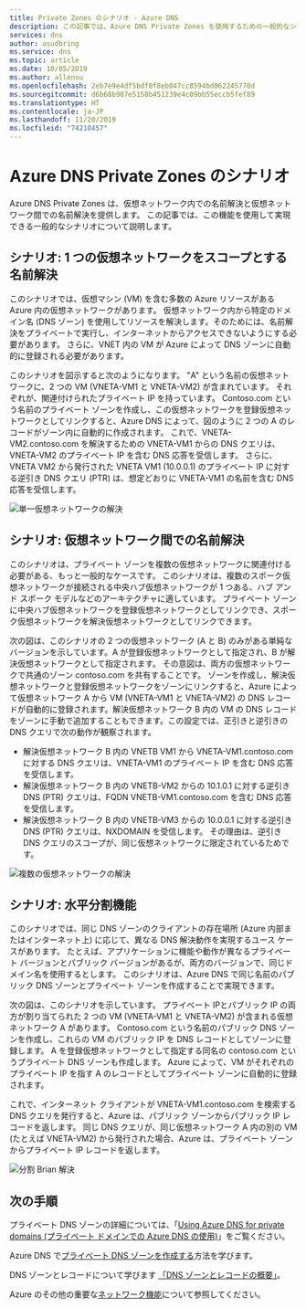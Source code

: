 ```yaml
---
title: Private Zones のシナリオ - Azure DNS
description: この記事では、Azure DNS Private Zones を使用するための一般的なシナリオについて説明します。
services: dns
author: asudbring
ms.service: dns
ms.topic: article
ms.date: 10/05/2019
ms.author: allensu
ms.openlocfilehash: 2eb7e9e4df5bdf0f8eb047cc8594bd862245770d
ms.sourcegitcommit: d6b68b907e5158b451239e4c09bb55eccb5fef89
ms.translationtype: HT
ms.contentlocale: ja-JP
ms.lasthandoff: 11/20/2019
ms.locfileid: "74210457"
---
```

# <a name="azure-dns-private-zones-scenarios"></a>Azure DNS Private Zones のシナリオ

Azure DNS Private Zones は、仮想ネットワーク内での名前解決と仮想ネットワーク間での名前解決を提供します。 この記事では、この機能を使用して実現できる一般的なシナリオについて説明します。

## <a name="scenario-name-resolution-scoped-to-a-single-virtual-network"></a>シナリオ: 1 つの仮想ネットワークをスコープとする名前解決
このシナリオでは、仮想マシン (VM) を含む多数の Azure リソースがある Azure 内の仮想ネットワークがあります。 仮想ネットワーク内から特定のドメイン名 (DNS ゾーン) を使用してリソースを解決します。そのためには、名前解決をプライベートで実行し、インターネットからアクセスできないようにする必要があります。 さらに、VNET 内の VM が Azure によって DNS ゾーンに自動的に登録される必要があります。 

このシナリオを図示すると次のようになります。 "A" という名前の仮想ネットワークに、2 つの VM (VNETA-VM1 と VNETA-VM2) が含まれています。 それぞれが、関連付けられたプライベート IP を持っています。 Contoso.com という名前のプライベート ゾーンを作成し、この仮想ネットワークを登録仮想ネットワークとしてリンクすると、Azure DNS によって、図のように 2 つの A のレコードがゾーン内に自動的に作成されます。 これで、VNETA-VM2.contoso.com を解決するための VNETA-VM1 からの DNS クエリは、VNETA-VM2 のプライベート IP を含む DNS 応答を受信します。 さらに、VNETA VM2 から発行された VNETA VM1 (10.0.0.1) のプライベート IP に対する逆引き DNS クエリ (PTR) は、想定どおりに VNETA-VM1 の名前を含む DNS 応答を受信します。 

![単一仮想ネットワークの解決](./media/private-dns-scenarios/single-vnet-resolution.png)

## <a name="scenario-name-resolution-across-virtual-networks"></a>シナリオ: 仮想ネットワーク間での名前解決

このシナリオは、プライベート ゾーンを複数の仮想ネットワークに関連付ける必要がある、もっと一般的なケースです。 このシナリオは、複数のスポーク仮想ネットワークが接続される中央ハブ仮想ネットワークが 1 つある、ハブ アンド スポーク モデルなどのアーキテクチャに適しています。 プライベート ゾーンに中央ハブ仮想ネットワークを登録仮想ネットワークとしてリンクでき、スポーク仮想ネットワークを解決仮想ネットワークとしてリンクできます。 

次の図は、このシナリオの 2 つの仮想ネットワーク (A と B) のみがある単純なバージョンを示しています。A が登録仮想ネットワークとして指定され、B が解決仮想ネットワークとして指定されます。 その意図は、両方の仮想ネットワークで共通のゾーン contoso.com を共有することです。 ゾーンを作成し、解決仮想ネットワークと登録仮想ネットワークをゾーンにリンクすると、Azure によって仮想ネットワーク A から VM (VNETA-VM1 と VNETA-VM2) の DNS レコードが自動的に登録されます。解決仮想ネットワーク B 内の VM の DNS レコードをゾーンに手動で追加することもできます。この設定では、正引きと逆引きの DNS クエリで次の動作が観察されます。
* 解決仮想ネットワーク B 内の VNETB VM1 から VNETA-VM1.contoso.com に対する DNS クエリは、VNETA-VM1 のプライベート IP を含む DNS 応答を受信します。
* 解決仮想ネットワーク B 内の VNETB-VM2 からの 10.1.0.1 に対する逆引き DNS (PTR) クエリは、FQDN VNETB-VM1.contoso.com を含む DNS 応答を受信します。  
* 解決仮想ネットワーク B 内の VNETB-VM3 からの 10.0.0.1 に対する逆引き DNS (PTR) クエリは、NXDOMAIN を受信します。 その理由は、逆引き DNS クエリのスコープが、同じ仮想ネットワークに限定されているためです。 


![複数の仮想ネットワークの解決](./media/private-dns-scenarios/multi-vnet-resolution.png)

## <a name="scenario-split-horizon-functionality"></a>シナリオ: 水平分割機能

このシナリオでは、同じ DNS ゾーンのクライアントの存在場所 (Azure 内部またはインターネット上) に応じて、異なる DNS 解決動作を実現するユース ケースがあります。 たとえば、アプリケーションに機能や動作が異なるプライベート バージョンとパブリック バージョンがあるが、両方のバージョンで、同じドメイン名を使用するとします。 このシナリオは、Azure DNS で同じ名前のパブリック DNS ゾーンとプライベート ゾーンを作成することで実現できます。

次の図は、このシナリオを示しています。 プライベート IPとパブリック IP の両方が割り当てられた 2 つの VM (VNETA-VM1 と VNETA-VM2) が含まれる仮想ネットワーク A があります。 Contoso.com という名前のパブリック DNS ゾーンを作成し、これらの VM のパブリック IP を DNS レコードとしてゾーンに登録します。 A を登録仮想ネットワークとして指定する同名の contoso.com というプライベート DNS ゾーンも作成します。 Azure によって、VM がそれぞれのプライベート IP を指す A のレコードとしてプライベート ゾーンに自動的に登録されます。

これで、インターネット クライアントが VNETA-VM1.contoso.com を検索する DNS クエリを発行すると、Azure は、パブリック ゾーンからパブリック IP レコードを返します。 同じ DNS クエリが、同じ仮想ネットワーク A 内の別の VM (たとえば VNETA-VM2) から発行された場合、Azure は、プライベート ゾーンからプライベート IP レコードを返します。 

![分割 Brian 解決](./media/private-dns-scenarios/split-brain-resolution.png)

## <a name="next-steps"></a>次の手順
プライベート DNS ゾーンの詳細については、「[Using Azure DNS for private domains (プライベート ドメインでの Azure DNS の使用)](private-dns-overview.md)」をご覧ください。

Azure DNS で[プライベート DNS ゾーンを作成する](./private-dns-getstarted-powershell.md)方法を学びます。

DNS ゾーンとレコードについて学びます [「DNS ゾーンとレコードの概要」](dns-zones-records.md)。

Azure のその他の重要な[ネットワーク機能](../networking/networking-overview.md)について参照してください。

